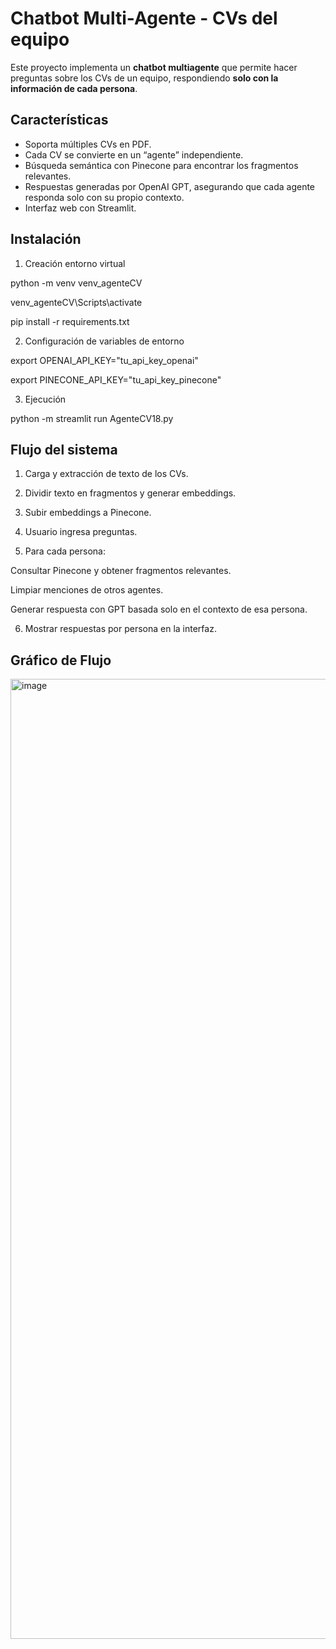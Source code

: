 # Chatbot Multi-Agente - CVs del equipo

Este proyecto implementa un **chatbot multiagente** que permite hacer preguntas sobre los CVs de un equipo, respondiendo **solo con la información de cada persona**.

## Características

- Soporta múltiples CVs en PDF.
- Cada CV se convierte en un “agente” independiente.
- Búsqueda semántica con Pinecone para encontrar los fragmentos relevantes.
- Respuestas generadas por OpenAI GPT, asegurando que cada agente responda solo con su propio contexto.
- Interfaz web con Streamlit.

## Instalación



1) Creación entorno virtual


python -m venv venv_agenteCV 

venv_agenteCV\Scripts\activate 

pip install -r requirements.txt


2) Configuración de variables de entorno

export OPENAI_API_KEY="tu_api_key_openai"

export PINECONE_API_KEY="tu_api_key_pinecone"

3) Ejecución

python -m streamlit run AgenteCV18.py


## Flujo del sistema

1) Carga y extracción de texto de los CVs.

2) Dividir texto en fragmentos y generar embeddings.

3) Subir embeddings a Pinecone.

4) Usuario ingresa preguntas.

5) Para cada persona:

Consultar Pinecone y obtener fragmentos relevantes.

Limpiar menciones de otros agentes.

Generar respuesta con GPT basada solo en el contexto de esa persona.

6) Mostrar respuestas por persona en la interfaz.

    

## Gráfico de Flujo

<img width="1024" height="1536" alt="image" src="https://github.com/user-attachments/assets/62b36a81-bb57-4903-9d6c-b80d4d97410f" />



